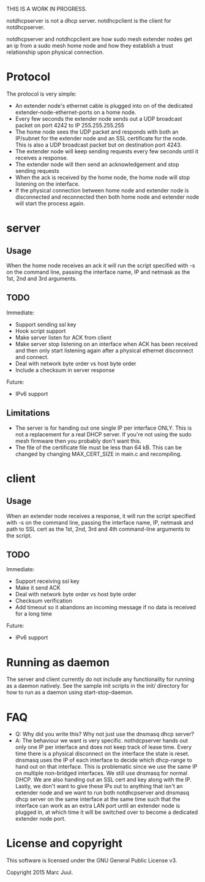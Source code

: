 
THIS IS A WORK IN PROGRESS.

notdhcpserver is not a dhcp server. notdhcpclient is the client for notdhcpserver. 

notdhcpserver and notdhcpclient are how sudo mesh extender nodes get an ip from a sudo mesh home node and how they establish a trust relationship upon physical connection.

# Protocol

The protocol is very simple:

* An extender node's ethernet cable is plugged into on of the dedicated extender-node-ethernet-ports on a home node.
* Every few seconds the extender node sends out a UDP broadcast packet on port 4242 to IP 255.255.255.255
* The home node sees the UDP packet and responds with both an IP/subnet for the extender node and an SSL certificate for the node. This is also a UDP broadcast packet but on destination port 4243.
* The extender node will keep sending requests every few seconds until it receives a response.
* The extender node will then send an acknowledgement and stop sending requests
* When the ack is received by the home node, the home node will stop listening on the interface.
* If the physical connection between home node and extender node is disconnected and reconnected then both home node and extender node will start the process again.

# server

## Usage

When the home node receives an ack it will run the script specified with -s on the command line, passing the interface name, IP and netmask as the 1st, 2nd and 3rd arguments.

## TODO

Immediate:

* Support sending ssl key
* Hook script support
* Make server listen for ACK from client
* Make server stop listening on an interface when ACK has been received and then only start listening again after a physical ethernet disconnect and connect.
* Deal with network byte order vs host byte order
* Include a checksum in server response

Future:

* IPv6 support

## Limitations

* The server is for handing out one single IP per interface ONLY. This is not a replacement for a real DHCP server. If you're not using the sudo mesh firmware then you probably don't want this.
* The file of the certificate file must be less than 64 kB. This can be changed by changing MAX_CERT_SIZE in main.c and recompiling.

# client 

## Usage

When an extender node receives a response, it will run the script specified with -s on the command line, passing the interface name, IP, netmask and path to SSL cert as the 1st, 2nd, 3rd and 4th command-line arguments to the script. 

## TODO

Immediate:

* Support receiving ssl key
* Make it send ACK
* Deal with network byte order vs host byte order
* Checksum verification
* Add timeout so it abandons an incoming message if no data is received for a long time 

Future:

* IPv6 support

# Running as daemon

The server and client currently do not include any functionality for running as a daemon natively. See the sample init scripts in the init/ directory for how to run as a daemon using start-stop-daemon.

# FAQ

* Q: Why did you write this? Why not just use the dnsmasq dhcp server?
* A: The behaviour we want is very specific. nothdcpserver hands out only one IP per interface and does not keep track of lease time. Every time there is a physical disconnect on the interface the state is reset. dnsmasq uses the IP of each interface to decide which dhcp-range to hand out on that interface. This is problematic since we use the same IP on multiple non-bridged interfaces. We still use dnsmasq for normal DHCP. We are also handing out an SSL cert and key along with the IP. Lastly, we don't want to give these IPs out to anything that isn't an extender node and we want to run both notdhcpserver and dnsmasq dhcp server on the same interface at the same time such that the interface can work as an extra LAN port until an extender node is plugged in, at which time it will be switched over to become a dedicated extender node port.

# License and copyright

This software is licensed under the GNU General Public License v3.

Copyright 2015 Marc Juul.